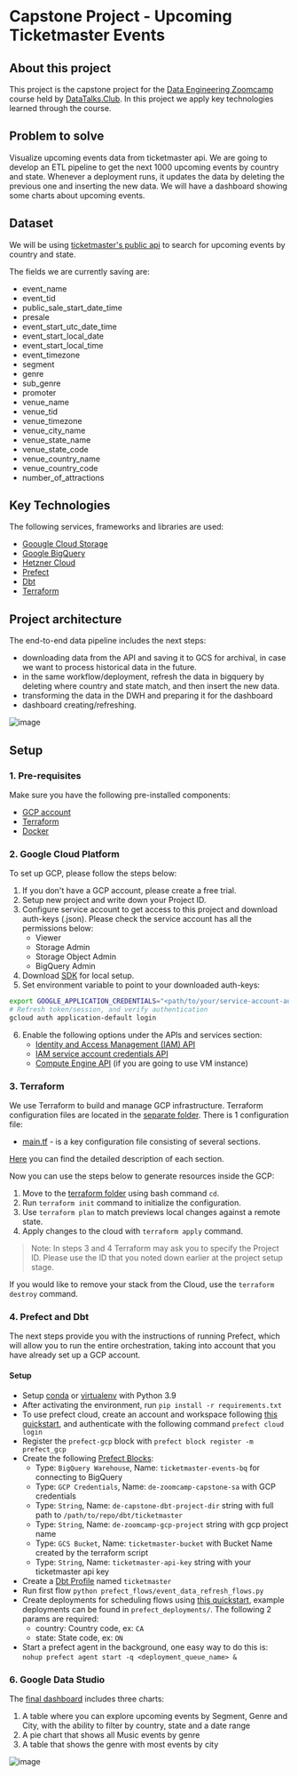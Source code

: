 # Capstone Project - Upcoming Ticketmaster Events

## About this project
This project is the capstone project for the [Data Engineering Zoomcamp](https://github.com/DataTalksClub/data-engineering-zoomcamp) course held by [DataTalks.Club](https://datatalks.club/). In this project we apply key technologies learned through the course.

## Problem to solve
Visualize upcoming events data from ticketmaster api. We are going to develop an ETL pipeline to get the next 1000 upcoming events by country and state. Whenever a deployment runs, it updates the data by deleting the previous one and inserting the new data. We will have a dashboard showing some charts about upcoming events.

## Dataset
We will be using [ticketmaster's public api](https://developer.ticketmaster.com/api-explorer/v2/) to search for upcoming events by country and state.

The fields we are currently saving are:
* event_name
* event_tid
* public_sale_start_date_time
* presale
* event_start_utc_date_time
* event_start_local_date
* event_start_local_time
* event_timezone
* segment
* genre
* sub_genre
* promoter
* venue_name
* venue_tid
* venue_timezone
* venue_city_name
* venue_state_name
* venue_state_code
* venue_country_name
* venue_country_code
* number_of_attractions

## Key Technologies
The following services, frameworks and libraries are used:

* [Goougle Cloud Storage](https://cloud.google.com/storage)
* [Google BigQuery](https://cloud.google.com/bigquery)
* [Hetzner Cloud](https://www.hetzner.com/cloud)
* [Prefect](https://www.prefect.io/)
* [Dbt](https://www.getdbt.com/)
* [Terraform](https://www.terraform.io/)

## Project architecture
The end-to-end data pipeline includes the next steps:
* downloading data from the API and saving it to GCS for archival, in case we want to process historical data in the future.
* in the same workflow/deployment, refresh the data in bigquery by deleting where country and state match, and then insert the new data.
* transforming the data in the DWH and preparing it for the dashboard
* dashboard creating/refreshing.

![image](.github/de-zoomcamp-architecture.PNG)

## Setup

### 1. Pre-requisites
Make sure you have the following pre-installed components: 
* [GCP account](https://cloud.google.com/)
* [Terraform](https://www.terraform.io/downloads)
* [Docker](https://docs.docker.com/get-docker/)

### 2. Google Cloud Platform
To set up GCP, please follow the steps below:
1. If you don't have a GCP account, please create a free trial.
2. Setup new project and write down your Project ID.
3. Configure service account to get access to this project and download auth-keys (.json). Please check the service 
account has all the permissions below:
   * Viewer
   * Storage Admin
   * Storage Object Admin
   * BigQuery Admin 
4. Download [SDK](https://cloud.google.com/sdk) for local setup.
5. Set environment variable to point to your downloaded auth-keys:
```bash
export GOOGLE_APPLICATION_CREDENTIALS="<path/to/your/service-account-authkeys>.json"
# Refresh token/session, and verify authentication
gcloud auth application-default login
```
6. Enable the following options under the APIs and services section:
   * [Identity and Access Management (IAM) API](https://console.cloud.google.com/apis/library/iam.googleapis.com)
   * [IAM service account credentials API](https://console.cloud.google.com/apis/library/iamcredentials.googleapis.com)
   * [Compute Engine API](https://console.developers.google.com/apis/api/compute.googleapis.com) (if you are going to use VM instance)

### 3. Terraform
We use Terraform to build and manage GCP infrastructure. Terraform configuration files are located in the [separate folder](terraform). 
There is 1 configuration file: 
* [main.tf](terraform/main.tf) - is a key configuration file consisting of several sections.

[Here](https://github.com/DataTalksClub/data-engineering-zoomcamp/blob/main/week_1_basics_n_setup/1_terraform_gcp/1_terraform_overview.md)
you can find the detailed description of each section.

Now you can use the steps below to generate resources inside the GCP:
1. Move to the [terraform folder](terraform) using bash command `cd`.
2. Run `terraform init` command to initialize the configuration.
3. Use `terraform plan` to match previews local changes against a remote state.
4. Apply changes to the cloud with `terraform apply` command.

> Note: In steps 3 and 4 Terraform may ask you to specify the Project ID. Please use the ID that you noted down 
earlier at the project setup stage.
> 
If you would like to remove your stack from the Cloud, use the `terraform destroy` command.

### 4. Prefect and Dbt
The next steps provide you with the instructions of running Prefect, which will allow you to run the entire 
orchestration, taking into account that you have already set up a GCP account.

#### Setup
* Setup [conda](https://www.anaconda.com/products/distribution) or [virtualenv](https://docs.python.org/3/library/venv.html) with Python 3.9
* After activating the environment, run `pip install -r requirements.txt`
* To use prefect cloud, create an account and workspace following [this quickstart](https://docs.prefect.io/ui/cloud-quickstart/), and authenticate with the following command `prefect cloud login`
* Register the `prefect-gcp` block with `prefect block register -m prefect_gcp`
* Create the following [Prefect Blocks](https://docs.prefect.io/ui/blocks/):
  * Type: `BigQuery Warehouse`, Name: `ticketmaster-events-bq` for connecting to BigQuery
  * Type: `GCP Credentials`, Name: `de-zoomcamp-capstone-sa` with GCP credentials
  * Type: `String`, Name: `de-capstone-dbt-project-dir` string with full path to `/path/to/repo/dbt/ticketmaster`
  * Type: `String`, Name: `de-zoomcamp-gcp-project` string with gcp project name
  * Type: `GCS Bucket`, Name: `ticketmaster-bucket` with Bucket Name created by the terraform script
  * Type: `String`, Name: `ticketmaster-api-key` string with your ticketmaster api key
* Create a [Dbt Profile](https://docs.getdbt.com/docs/get-started/connection-profiles) named `ticketmaster`
* Run first flow `python prefect_flows/event_data_refresh_flows.py`
* Create deployments for scheduling flows using [this quickstart](https://docs.prefect.io/concepts/deployments/), example deployments can be found in `prefect_deployments/`. The following 2 params are required:
  * country: Country code, ex: `CA`
  * state: State code, ex: `ON`
* Start a prefect agent in the background, one easy way to do this is: `nohup prefect agent start -q <deployment_queue_name> &`

### 6. Google Data Studio
The [final dashboard](https://lookerstudio.google.com/reporting/3f07a3b4-a909-4506-80d2-00ad4af6ca5b) includes three charts:
1. A table where you can explore upcoming events by Segment, Genre and City, with the ability to filter by country, state and a date range
2. A pie chart that shows all Music events by genre
3. A table that shows the genre with most events by city

![image](.github/lookerstudio-ticketmaster.PNG)